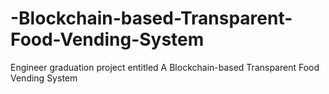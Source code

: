 # -Blockchain-based-Transparent-Food-Vending-System
Engineer graduation project entitled A Blockchain-based Transparent Food Vending System
